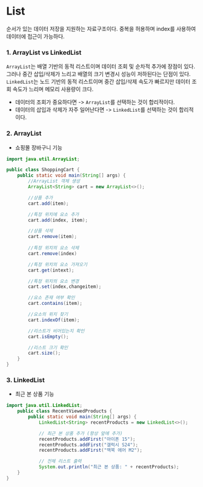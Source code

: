 # List
순서가 있는 데이터 저장을 지원하는 자료구조이다.
중복을 허용하며 index를 사용하여 데이터에 접근이 가능하다.
### 1. ArrayList vs LinkedList
`ArrayList`는 배열 기반의 동적 리스트이며 데이터 조회 및 순차적 추가에 장점이 있다.
그러나 중간 삽입/삭제가 느리고 배열의 크기 변경시 성능이 저하된다는 단점이 있다.
`LinkedList`는 노드 기반의 동적 리스트이며 중간 삽입/삭제 속도가 빠르지만 데이터 조회 속도가 느리며 메모리 사용량이 크다.

- 데이터의 조회가 중요하다면 -> `ArrayList`를 선택하는 것이 합리적이다.
- 데이터의 삽입과 삭제가 자주 일어난다면 -> `LinkedList`를 선택하는 것이 합리적이다.

### 2. ArrayList 
- 쇼핑몰 장바구니 기능 
``` java
import java.util.ArrayList;

public class ShoppingCart {
    public static void main(String[] args) {
        //ArrayList 객체 생성
        ArrayList<String> cart = new ArrayList<>();

        //상품 추가
        cart.add(item);

        //특정 위치에 요소 추가
        cart.add(index, item);

        //상품 삭제
        cart.remove(item);
        
        //특정 위치의 요소 삭제
        cart.remove(index)

        //특정 위치의 요소 가져오기
        cart.get(intext);

        //특정 위치의 요소 변경
        cart.set(index,changeitem);

        //요소 존재 여부 확인
        cart.contains(item);

        //요소의 위치 찾기
        cart.indexOf(item);

        //리스트가 비어있는지 확인
        cart.isEmpty();

        //리스트 크기 확인
        cart.size();
    }
}
```

### 3. LinkedList
- 최근 본 상품 기능
``` java 
import java.util.LinkedList;
    public class RecentViewedProducts {
        public static void main(String[] args) {
            LinkedList<String> recentProducts = new LinkedList<>();

            // 최근 본 상품 추가 (항상 앞에 추가)
            recentProducts.addFirst("아이폰 15");
            recentProducts.addFirst("갤럭시 S24");
            recentProducts.addFirst("맥북 에어 M2");

            // 전체 리스트 출력
            System.out.println("최근 본 상품: " + recentProducts);
    }
}


```